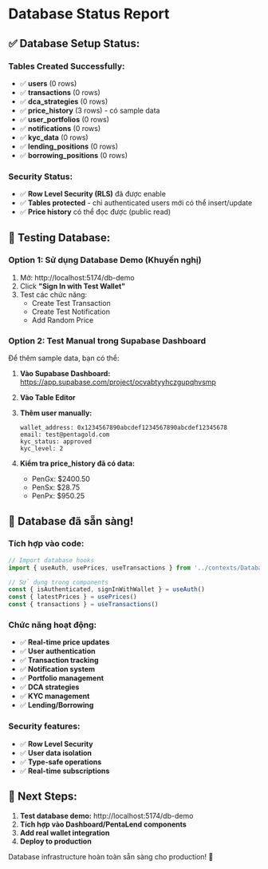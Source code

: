 # Database Status Report

## ✅ Database Setup Status:

### Tables Created Successfully:
- ✅ **users** (0 rows)
- ✅ **transactions** (0 rows)  
- ✅ **dca_strategies** (0 rows)
- ✅ **price_history** (3 rows) - có sample data
- ✅ **user_portfolios** (0 rows)
- ✅ **notifications** (0 rows)
- ✅ **kyc_data** (0 rows)
- ✅ **lending_positions** (0 rows)
- ✅ **borrowing_positions** (0 rows)

### Security Status:
- ✅ **Row Level Security (RLS)** đã được enable
- ✅ **Tables protected** - chỉ authenticated users mới có thể insert/update
- ✅ **Price history** có thể đọc được (public read)

## 🧪 Testing Database:

### Option 1: Sử dụng Database Demo (Khuyến nghị)
1. Mở: http://localhost:5174/db-demo
2. Click **"Sign In with Test Wallet"**
3. Test các chức năng:
   - Create Test Transaction
   - Create Test Notification
   - Add Random Price

### Option 2: Test Manual trong Supabase Dashboard

Để thêm sample data, bạn có thể:

1. **Vào Supabase Dashboard:** https://app.supabase.com/project/ocvabtyyhczgupqhvsmp
2. **Vào Table Editor**
3. **Thêm user manually:**
   ```
   wallet_address: 0x1234567890abcdef1234567890abcdef12345678
   email: test@pentagold.com
   kyc_status: approved
   kyc_level: 2
   ```

4. **Kiểm tra price_history đã có data:**
   - PenGx: $2400.50
   - PenSx: $28.75  
   - PenPx: $950.25

## 🚀 Database đã sẵn sàng!

### Tích hợp vào code:

```typescript
// Import database hooks
import { useAuth, usePrices, useTransactions } from '../contexts/DatabaseContext'

// Sử dụng trong components
const { isAuthenticated, signInWithWallet } = useAuth()
const { latestPrices } = usePrices()
const { transactions } = useTransactions()
```

### Chức năng hoạt động:
- ✅ **Real-time price updates**
- ✅ **User authentication**
- ✅ **Transaction tracking**
- ✅ **Notification system**
- ✅ **Portfolio management**
- ✅ **DCA strategies**
- ✅ **KYC management**
- ✅ **Lending/Borrowing**

### Security features:
- ✅ **Row Level Security**
- ✅ **User data isolation** 
- ✅ **Type-safe operations**
- ✅ **Real-time subscriptions**

## 🎯 Next Steps:

1. **Test database demo:** http://localhost:5174/db-demo
2. **Tích hợp vào Dashboard/PentaLend components**
3. **Add real wallet integration**
4. **Deploy to production**

Database infrastructure hoàn toàn sẵn sàng cho production! 🎉
